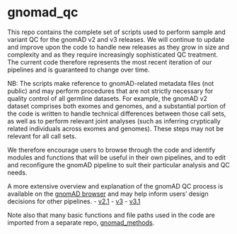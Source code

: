 # gnomad_qc

This repo contains the complete set of scripts used to perform sample and variant QC for the gnomAD v2 and v3 releases. We will continue to update and improve upon the code to handle new releases as they grow in size and complexity and as they require increasingly sophisticated QC treatment. The current code therefore represents the most recent iteration of our pipelines and is guaranteed to change over time.

NB: The scripts make reference to gnomAD-related metadata files (not public) and may perform procedures that are not strictly necessary for quality control of all germline datasets. For example, the gnomAD v2 dataset comprises both exomes and genomes, and a substantial portion of the code is written to handle technical differences between those call sets, as well as to perform relevant joint analyses (such as inferring cryptically related individuals across exomes and genomes). These steps may not be relevant for all call sets.

We therefore encourage users to browse through the code and identify modules and functions that will be useful in their own pipelines, and to edit and reconfigure the gnomAD pipeline to suit their particular analysis and QC needs.

A more extensive overview and explanation of the gnomAD QC process is available on the [gnomAD browser](https://gnomad.broadinstitute.org/news/) and may help inform users’ design decisions for other pipelines.
    - [v2.1](https://gnomad.broadinstitute.org/news/2018-10-gnomad-v2-1/)
    - [v3](https://gnomad.broadinstitute.org/news/2019-10-gnomad-v3-0/)
    - [v3.1](https://gnomad.broadinstitute.org/news/2020-10-gnomad-v3-1-new-content-methods-annotations-and-data-availability/)

Note also that many basic functions and file paths used in the code are imported from a separate repo, [gnomad_methods](https://github.com/broadinstitute/gnomad_methods).
